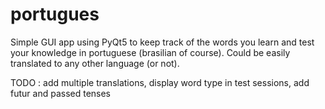 # portugues

Simple GUI app using PyQt5 to keep track of the words you learn and test your knowledge in portuguese (brasilian of course). Could be easily translated to any other language (or not).

TODO : add multiple translations, display word type in test sessions, add futur and passed tenses 